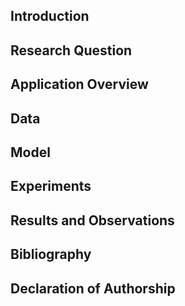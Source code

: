 ## Introduction
## Research Question
## Application Overview
## Data
## Model
## Experiments
## Results and Observations
## Bibliography
## Declaration of Authorship
